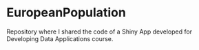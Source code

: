 # EuropeanPopulation
Repository where I shared the code of a Shiny App developed for Developing Data Applications course.
